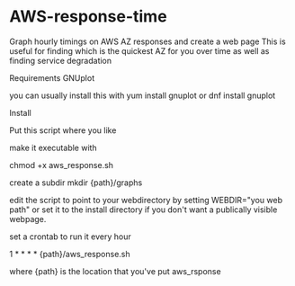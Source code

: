 # AWS-response-time
Graph hourly timings on AWS AZ responses and create a web page
This is useful for finding which is the quickest AZ for you over time as well as finding service degradation

Requirements
  GNUplot

  you can usually install this with yum install gnuplot or dnf install gnuplot

Install

  Put this script where you like

  make it executable with

  chmod +x aws_response.sh

  create a subdir mkdir {path}/graphs

  edit the script to point to your webdirectory by setting WEBDIR="you web path" or set it to the install directory if you don't want a publically visible webpage.

  set a crontab to run it every hour

  1 * * * * {path}/aws_response.sh

  where {path} is the location that you've put aws_rsponse 


